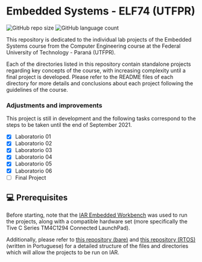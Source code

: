 # Embedded Systems - ELF74 (UTFPR)

![GitHub repo size](https://img.shields.io/github/repo-size/victorlou/embarcados_ELF74?style=for-the-badge)
![GitHub language count](https://img.shields.io/github/languages/count/victorlou/embarcados_ELF74?style=for-the-badge)

This repository is dedicated to the individual lab projects of the Embedded Systems course from the Computer Engineering course at the Federal University of Technology - Paraná (UTFPR).

Each of the directories listed in this repository contain standalone projects regarding key concepts of the course, with increasing complexity until a final project is developed. Please refer to the README files of each directory for more details and conclusions about each project following the guidelines of the course.

### Adjustments and improvements

This project is still in development and the following tasks correspond to the steps to be taken until the end of September 2021.

- [x] Laboratorio 01
- [x] Laboratorio 02
- [x] Laboratorio 03
- [x] Laboratorio 04
- [x] Laboratorio 05
- [x] Laboratorio 06
- [ ] Final Project

## 💻 Prerequisites

Before starting, note that the [IAR Embedded Workbench](https://www.iar.com/products/architectures/arm/iar-embedded-workbench-for-arm/) was used to run the projects, along with a compatible hardware set (more specifically the Tive C Series TM4C1294 Connected LaunchPad).

Additionally,  please refer to [this repository (bare)](https://github.com/ELF74-SisEmb/TM4C1294_Bare_IAR9) and [this repository (RTOS)](https://github.com/ELF74-SisEmb/TM4C1294_RTOS_IAR9)(written in Portuguese) for a detailed structure of the files and directories which will allow the projects to be run on IAR.
